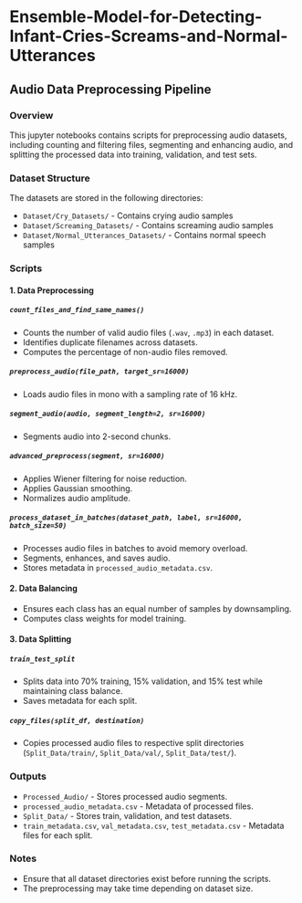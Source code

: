# Ensemble-Model-for-Detecting-Infant-Cries-Screams-and-Normal-Utterances

## Audio Data Preprocessing Pipeline

### Overview
This jupyter notebooks contains scripts for preprocessing audio datasets, including counting and filtering files, segmenting and enhancing audio, and splitting the processed data into training, validation, and test sets.

### Dataset Structure
The datasets are stored in the following directories:
- `Dataset/Cry_Datasets/` - Contains crying audio samples
- `Dataset/Screaming_Datasets/` - Contains screaming audio samples
- `Dataset/Normal_Utterances_Datasets/` - Contains normal speech samples

### Scripts
#### 1. Data Preprocessing
##### `count_files_and_find_same_names()`
- Counts the number of valid audio files (`.wav`, `.mp3`) in each dataset.
- Identifies duplicate filenames across datasets.
- Computes the percentage of non-audio files removed.

##### `preprocess_audio(file_path, target_sr=16000)`
- Loads audio files in mono with a sampling rate of 16 kHz.

##### `segment_audio(audio, segment_length=2, sr=16000)`
- Segments audio into 2-second chunks.

##### `advanced_preprocess(segment, sr=16000)`
- Applies Wiener filtering for noise reduction.
- Applies Gaussian smoothing.
- Normalizes audio amplitude.

##### `process_dataset_in_batches(dataset_path, label, sr=16000, batch_size=50)`
- Processes audio files in batches to avoid memory overload.
- Segments, enhances, and saves audio.
- Stores metadata in `processed_audio_metadata.csv`.

#### 2. Data Balancing
- Ensures each class has an equal number of samples by downsampling.
- Computes class weights for model training.

#### 3. Data Splitting
##### `train_test_split`
- Splits data into 70% training, 15% validation, and 15% test while maintaining class balance.
- Saves metadata for each split.

##### `copy_files(split_df, destination)`
- Copies processed audio files to respective split directories (`Split_Data/train/`, `Split_Data/val/`, `Split_Data/test/`).

### Outputs
- `Processed_Audio/` - Stores processed audio segments.
- `processed_audio_metadata.csv` - Metadata of processed files.
- `Split_Data/` - Stores train, validation, and test datasets.
- `train_metadata.csv`, `val_metadata.csv`, `test_metadata.csv` - Metadata files for each split.

### Notes
- Ensure that all dataset directories exist before running the scripts.
- The preprocessing may take time depending on dataset size.

